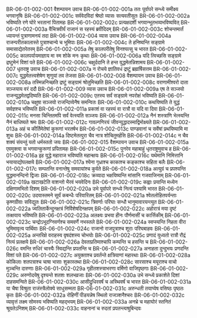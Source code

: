 BR-06-01-002-001	वैशम्पायन उवाच
BR-06-01-002-001a	ततः पूर्वापरे सन्ध्ये समीक्ष्य भगवानृषिः
BR-06-01-002-001c	सर्ववेदविदां श्रेष्ठो व्यासः सत्यवतीसुतः
BR-06-01-002-002a	भविष्यति रणे घोरे भरतानां पितामहः
BR-06-01-002-002c	प्रत्यक्षदर्शी भगवान्भूतभव्यभविष्यवित्
BR-06-01-002-003a	वैचित्रवीर्यं राजानं स रहस्यं ब्रवीदिदम्
BR-06-01-002-003c	शोचन्तमार्तं ध्यायन्तं पुत्राणामनयं तदा
BR-06-01-002-004	व्यास उवाच
BR-06-01-002-004a	राजन्परीतकालास्ते पुत्राश्चान्ये च भूमिपाः
BR-06-01-002-004c	ते हनिष्यन्ति सङ्ग्रामे समासाद्येतरेतरम्
BR-06-01-002-005a	तेषु कालपरीतेषु विनश्यत्सु च भारत
BR-06-01-002-005c	कालपर्यायमाज्ञाय मा स्म शोके मनः कृथाः
BR-06-01-002-006a	यदि त्विच्छसि सङ्ग्रामे द्रष्टुमेनं विशां पते
BR-06-01-002-006c	चक्षुर्ददानि ते हन्त युद्धमेतन्निशामय
BR-06-01-002-007	धृतराष्ट्र उवाच
BR-06-01-002-007a	न रोचये ज्ञातिवधं द्रष्टुं ब्रह्मर्षिसत्तम
BR-06-01-002-007c	युद्धमेतत्त्वशेषेण शृणुयां तव तेजसा
BR-06-01-002-008	वैशम्पायन उवाच
BR-06-01-002-008a	तस्मिन्ननिच्छति द्रष्टुं सङ्ग्रामं श्रोतुमिच्छति
BR-06-01-002-008c	वराणामीश्वरो दाता सञ्जयाय वरं ददौ
BR-06-01-002-009	व्यास उवाच
BR-06-01-002-009a	एष ते सञ्जयो राजन्युद्धमेतद्वदिष्यति
BR-06-01-002-009c	एतस्य सर्वं सङ्ग्रामे नपरोक्षं भविष्यति
BR-06-01-002-010a	चक्षुषा सञ्जयो राजन्दिव्येनैष समन्वितः
BR-06-01-002-010c	कथयिष्यति ते युद्धं सर्वज्ञश्च भविष्यति
BR-06-01-002-011a	प्रकाशं वा रहस्यं वा रात्रौ वा यदि वा दिवा
BR-06-01-002-011c	मनसा चिन्तितमपि सर्वं वेत्स्यति सञ्जयः
BR-06-01-002-012a	नैनं शस्त्राणि भेत्स्यन्ति नैनं बाधिष्यते श्रमः
BR-06-01-002-012c	गावल्गणिरयं जीवन्युद्धादस्माद्विमोक्ष्यते
BR-06-01-002-013a	अहं च कीर्तिमेतेषां कुरूणां भरतर्षभ
BR-06-01-002-013c	पाण्डवानां च सर्वेषां प्रथयिष्यामि मा शुचः
BR-06-01-002-014a	दिष्टमेतत्पुरा चैव नात्र शोचितुमर्हसि
BR-06-01-002-014c	न चैव शक्यं संयन्तुं यतो धर्मस्ततो जयः
BR-06-01-002-015	वैशम्पायन उवाच
BR-06-01-002-015a	एवमुक्त्वा स भगवान्कुरूणां प्रपितामहः
BR-06-01-002-015c	पुनरेव महाबाहुं धृतराष्ट्रमुवाच ह
BR-06-01-002-016a	इह युद्धे महाराज भविष्यति महान्क्षयः
BR-06-01-002-016c	यथेमानि निमित्तानि भयायाद्योपलक्षये
BR-06-01-002-017a	श्येना गृध्राश्च काकाश्च कङ्काश्च सहिता बलैः
BR-06-01-002-017c	सम्पतन्ति वनान्तेषु समवायांश्च कुर्वते
BR-06-01-002-018a	अत्युग्रं च प्रपश्यन्ति युद्धमानन्दिनो द्विजाः
BR-06-01-002-018c	क्रव्यादा भक्षयिष्यन्ति मांसानि गजवाजिनाम्
BR-06-01-002-019a	खटाखटेति वाशन्तो भैरवं भयवेदिनः
BR-06-01-002-019c	कह्वाः प्रयान्ति मध्येन दक्षिणामभितो दिशम्
BR-06-01-002-020a	उभे पूर्वापरे सन्ध्ये नित्यं पश्यामि भारत
BR-06-01-002-020c	उदयास्तमने सूर्यं कबन्धैः परिवारितम्
BR-06-01-002-021a	श्वेतलोहितपर्यन्ताः कृष्णग्रीवाः सविद्युतः
BR-06-01-002-021c	त्रिवर्णाः परिघाः सन्धौ भानुमावारयन्त्युत
BR-06-01-002-022a	ज्वलितार्केन्दुनक्षत्रं निर्विशेषदिनक्षपम्
BR-06-01-002-022c	अहोरात्रं मया दृष्टं तत्क्षयाय भविष्यति
BR-06-01-002-023a	अलक्ष्यः प्रभया हीनः पौर्णमासीं च कार्त्तिकीम्
BR-06-01-002-023c	चन्द्रोऽभूदग्निवर्णश्च समवर्णे नभस्तले
BR-06-01-002-024a	स्वप्स्यन्ति निहता वीरा भूमिमावृत्य पार्थिवाः
BR-06-01-002-024c	राजानो राजपुत्राश्च शूराः परिघबाहवः
BR-06-01-002-025a	अन्तरिक्षे वराहस्य वृषदंशस्य चोभयोः
BR-06-01-002-025c	प्रणादं युध्यतो रात्रौ रौद्रं नित्यं प्रलक्षये
BR-06-01-002-026a	देवताप्रतिमाश्चापि कम्पन्ति च हसन्ति च
BR-06-01-002-026c	वमन्ति रुधिरं चास्यैः स्विद्यन्ति प्रपतन्ति च
BR-06-01-002-027a	अनाहता दुन्दुभयः प्रणदन्ति विशां पते
BR-06-01-002-027c	अयुक्ताश्च प्रवर्तन्ते क्षत्रियाणां महारथाः
BR-06-01-002-028a	कोकिलाः शतपत्राश्च चाषा भासाः शुकास्तथा
BR-06-01-002-028c	सारसाश्च मयूराश्च वाचो मुञ्चन्ति दारुणाः
BR-06-01-002-029a	गृहीतशस्त्राभरणा वर्मिणो वाजिपृष्ठगाः
BR-06-01-002-029c	अरुणोदयेषु दृश्यन्ते शतशः शलभव्रजाः
BR-06-01-002-030a	उभे सन्ध्ये प्रकाशेते दिशां दाहसमन्विते
BR-06-01-002-030c	आसीद्रुधिरवर्षं च अस्थिवर्षं च भारत
BR-06-01-002-031a	या चैषा विश्रुता राजंस्त्रैलोक्ये साधुसम्मता
BR-06-01-002-031c	अरुन्धती तयाप्येष वसिष्ठः पृष्ठतः कृतः
BR-06-01-002-032a	रोहिणीं पीडयन्नेष स्थितो राजञ्शनैश्चरः
BR-06-01-002-032c	व्यावृत्तं लक्ष्म सोमस्य भविष्यति महद्भयम्
BR-06-01-002-033a	अनभ्रे च महाघोरं स्तनितं श्रूयतेऽनिशम्
BR-06-01-002-033c	वाहनानां च रुदतां प्रपतन्त्यश्रुबिन्दवः
